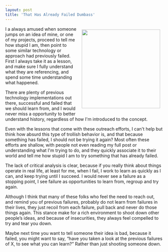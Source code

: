 ```yaml
---
layout: post
title: 'That Has Already Failed Dumbass'
---
```

<p><img style="padding: 10px;" src="https://s3.amazonaws.com/kinlane-productions/bw-icons/bw-yell-boss.png" alt="" width="250" align="right" /></p>
<p>I a always amused when someone jumps on an idea of mine, or one of my projects, proceed to tell me how stupid I am, then point to some similar technology or approach had previously failed. First I always take it as a lesson, and make sure I fully understand what they are referencing, and spend some time understanding what happened.</p>
<p>There are plenty of previous technology implementations out there, successful and failed that we should learn from, and I would never miss a opportunity to better understand history, regardless of how I'm introduced to the concept.</p>
<p>Even with the lessons that come with these outreach efforts, I can't help but think how absurd this type of trollish behavior is, and that because something has failed, I should not be trying it again? Most often these efforts are shallow, with people not even reading my full post or understanding what I'm trying to do, and they quickly associate it to their world and tell me how stupid I am to try something that has already failed.</p>
<p>The lack of critical analysis is clear, because if you really think about things operate in real life, at least for me, when I fail, I work to learn as quickly as I can, and keep trying until I succeed. I would  never see a failure as a stopping point, I see failure as opportunities to learn from, regroup and try again.</p>
<p>Although I think that many of these folks who feel the need to reach out, and remind you of previous failures, probably do not learn from failures in their lives, they just recoil from each failure, pull back and never do those things again. This stance make for a rich environment to shoot down other people&rsquo;s ideas, and because of insecurities, they always feel compelled to try and tear you down.</p>
<p>Maybe next time you want to tell someone their idea is bad, because it failed, you might want to say, &ldquo;have you taken a look at the previous failures of X, to see what you can learn?&rdquo;  Rather than just shooting someone down.</p>